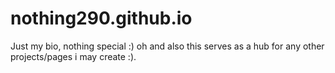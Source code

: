 # nothing290.github.io
Just my bio, nothing special :) oh and also this serves as a hub for any other projects/pages i may create :).

